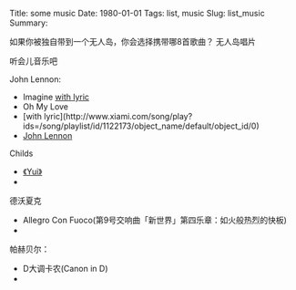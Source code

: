 Title: some music
Date: 1980-01-01
Tags: list, music
Slug: list_music
Summary:

如果你被独自带到一个无人岛，你会选择携带哪8首歌曲？
无人岛唱片

听会儿音乐吧

John Lennon:

- Imagine [with lyric](http://www.xiami.com/song/play?ids=/song/playlist/id/1122167/object_name/default/object_id/0)
- Oh My Love
- <script type="text/javascript" src="http://www.xiami.com/widget/player-single?uid=1957272&sid=1122173&mode=js"></script> [with lyric](http://www.xiami.com/song/play?ids=/song/playlist/id/1122173/object_name/default/object_id/0)
- [John Lennon](http://www.xiami.com/artist/10312)


Childs

- [《Yui》](http://music.douban.com/subject/1939243/)
- <script type="text/javascript" src="http://www.xiami.com/widget/player-single?uid=0&sid=3473233&mode=js"></script>

德沃夏克

- Allegro Con Fuoco(第9号交响曲「新世界」第四乐章：如火般热烈的快板)
- <script type="text/javascript" src="http://www.xiami.com/widget/player-single?uid=0&sid=1768984384&mode=js"></script>

帕赫贝尔：

- D大调卡农(Canon in D)
- <script type="text/javascript" src="http://www.xiami.com/widget/player-single?uid=0&sid=1770347936&mode=js"></script>
